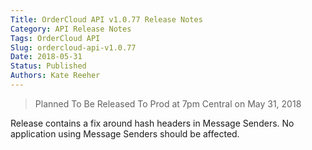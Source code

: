 ```yaml
---
Title: OrderCloud API v1.0.77 Release Notes
Category: API Release Notes
Tags: OrderCloud API
Slug: ordercloud-api-v1.0.77
Date: 2018-05-31
Status: Published
Authors: Kate Reeher
---
```


> Planned To Be Released To Prod at 7pm Central on May 31, 2018

Release contains a fix around hash headers in Message Senders. No application using Message Senders should be affected.